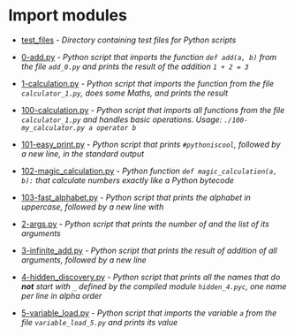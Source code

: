 # Import modules

- [test_files](https://github.com/KristiSeraj/holbertonschool-higher_level_programming/tree/main/0x02-python-import_modules/test_files) - *Directory containing test files for Python scripts*

- [0-add.py](https://github.com/KristiSeraj/holbertonschool-higher_level_programming/blob/main/0x02-python-import_modules/0-add.py) - *Python script that imports the function `def add(a, b)` from the file `add_0.py` and prints the result of the addition `1 + 2 = 3`*

- [1-calculation.py](https://github.com/KristiSeraj/holbertonschool-higher_level_programming/blob/main/0x02-python-import_modules/1-calculation.py) - *Python script that imports the function from the file `calculator_1.py`, does some Maths, and prints the result*

- [100-calculation.py](https://github.com/KristiSeraj/holbertonschool-higher_level_programming/blob/main/0x02-python-import_modules/100-my_calculator.py) - *Python script that imports all functions from the file `calculator_1.py` and handles basic operations. Usage: `./100-my_calculator.py a operator b`*

- [101-easy_print.py](https://github.com/KristiSeraj/holbertonschool-higher_level_programming/blob/main/0x02-python-import_modules/101-easy_print.py) - *Python script that prints `#pythoniscool`, followed by a new line, in the standard output*

- [102-magic_calculation.py](https://github.com/KristiSeraj/holbertonschool-higher_level_programming/blob/main/0x02-python-import_modules/102-magic_calculation.py) - *Python function `def magic_calculation(a, b):` that calculate numbers exactly like a Python bytecode*

- [103-fast_alphabet.py](https://github.com/KristiSeraj/holbertonschool-higher_level_programming/blob/main/0x02-python-import_modules/103-fast_alphabet.py) - *Python script that prints the alphabet in uppercase, followed by a new line with*

- [2-args.py](https://github.com/KristiSeraj/holbertonschool-higher_level_programming/blob/main/0x02-python-import_modules/2-args.py) - *Python script that prints the number of and the list of its arguments*

- [3-infinite_add.py](https://github.com/KristiSeraj/holbertonschool-higher_level_programming/blob/main/0x02-python-import_modules/3-infinite_add.py) - *Python script that prints the result of addition of all arguments, followed by a new line*

- [4-hidden_discovery.py](https://github.com/KristiSeraj/holbertonschool-higher_level_programming/blob/main/0x02-python-import_modules/4-hidden_discovery.py) - *Python script that prints all the names that do **not** start with `_` defined by the compiled module `hidden_4.pyc`, one name per line in alpha order*

- [5-variable_load.py](https://github.com/KristiSeraj/holbertonschool-higher_level_programming/blob/main/0x02-python-import_modules/5-variable_load.py) - *Python script that imports the variable `a` from the file `variable_load_5.py` and prints its value*
